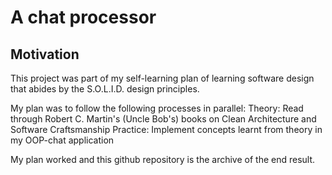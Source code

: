 # A chat processor

## Motivation
This project was part of my self-learning plan of learning software design that abides by the S.O.L.I.D. design principles.

My plan was to follow the following processes in parallel:
Theory: Read through Robert C. Martin's (Uncle Bob's) books on Clean Architecture and Software Craftsmanship
Practice: Implement concepts learnt from theory in my OOP-chat application

My plan worked and this github repository is the archive of the end result.



